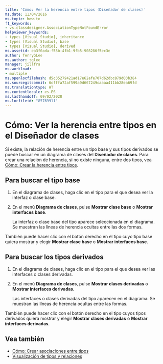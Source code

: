 ```yaml
---
title: 'Cómo: Ver la herencia entre tipos (Diseñador de clases)'
ms.date: 11/04/2016
ms.topic: how-to
f1_keywords:
- vs.classdesigner.AssociationTypeNotFoundError
helpviewer_keywords:
- types [Visual Studio], inheritance
- types [Visual Studio], base
- types [Visual Studio], derived
ms.assetid: ea3f0ada-f53b-4fb1-9fb5-908286f5ec3e
author: TerryGLee
ms.author: tglee
manager: jillfra
ms.workload:
- multiple
ms.openlocfilehash: d5c35279421ad17e62afe707d62dbc879d03b384
ms.sourcegitcommit: 6cfffa72af599a9d667249caaaa411bb28ea69fd
ms.translationtype: HT
ms.contentlocale: es-ES
ms.lasthandoff: 09/02/2020
ms.locfileid: "85769911"
---
```

# <a name="how-to-view-inheritance-between-types-in-class-designer"></a>Cómo: Ver la herencia entre tipos en el Diseñador de clases

Si existe, la relación de herencia entre un tipo base y sus tipos derivados se puede buscar en un diagrama de clases del **Diseñador de clases**. Para crear una relación de herencia, si no existe ninguna, entre dos tipos, vea [Cómo: Crear la herencia entre tipos](how-to-create-inheritance-between-types.md).

## <a name="to-find-the-base-type"></a>Para buscar el tipo base

1. En el diagrama de clases, haga clic en el tipo para el que desea ver la interfaz o clase base.

2. En el menú **Diagrama de clases**, pulse **Mostrar clase base** o **Mostrar interfaces base**.

     La interfaz o clase base del tipo aparece seleccionada en el diagrama. Se muestran las líneas de herencia ocultas entre las dos formas.

También puede hacer clic con el botón derecho en el tipo cuyo tipo base quiera mostrar y elegir **Mostrar clase base** o **Mostrar interfaces base**.

## <a name="to-find-the-derived-types"></a>Para buscar los tipos derivados

1. En el diagrama de clases, haga clic en el tipo para el que desea ver las interfaces o clases derivadas.

2. En el menú **Diagrama de clases**, pulse **Mostrar clases derivadas** o **Mostrar interfaces derivadas**.

     Las interfaces o clases derivadas del tipo aparecen en el diagrama. Se muestran las líneas de herencia ocultas entre las formas.

También puede hacer clic con el botón derecho en el tipo cuyos tipos derivados quiera mostrar y elegir **Mostrar clases derivadas** o **Mostrar interfaces derivadas**.

## <a name="see-also"></a>Vea también

- [Cómo: Crear asociaciones entre tipos](how-to-create-associations-between-types.md)
- [Visualización de tipos y relaciones](designing-and-viewing-classes-and-types.md)
